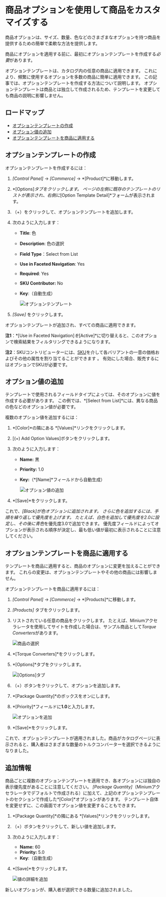 # 商品オプションを使用して商品をカスタマイズする

商品オプションは、サイズ、数量、色などのさまざまなオプションを持つ商品を提供するための簡単で柔軟な方法を提供します。

商品にオプションを適用する前に、最初にオプションテンプレートを作成する*必要*があります。

オプションテンプレートは、カタログ内の任意の商品に適用できます。 これにより、頻繁に使用するオプションを多数の商品に簡単に適用できます。 この記事では、オプションテンプレートを作成する方法について説明します。 オプションテンプレートは商品とは独立して作成されるため、テンプレートを変更しても商品の説明に影響しません。

## ロードマップ

  - [オプションテンプレートの作成](#creating-an-option-template)
  - [オプション値の追加](#adding-option-values)
  - [オプションテンプレートを商品に適用する](#applying-an-option-template-to-a-product)

## オプションテンプレートの作成

オプションテンプレートを作成するには：

1.  *[Control Panel]* → *[Commerce]* → *[Product]*に移動します。

2.  *[Options]*タブをクリックします。 ページの左側に既存のテンプレートのリストが表示され、右側に*[Option Template Detail]*フォームが表示されます。

3.  （+）をクリックして、オプションテンプレートを追加します。

4.  次のように入力します：

      - **Title**: 色

      - **Description**: 色の選択

      - **Field Type**：Select from List

      - **Use in Faceted Navigation**: Yes

      - **Required**: Yes

      - **SKU Contributor:** No

      - **Key**:（自動生成）

        ![オプションテンプレート](./customizing-your-product-with-product-options/images/01.png)

5.  *[Save]* をクリックします。

オプションテンプレートが追加され、すべての商品に適用できます。

**注1**：*[Use in Faceted Navigation]*を*[Active]*に切り替えると、このオプションで検索結果をフィルタリングできるようになります。

**注2**：SKUコントリビューターには、[SKU](./adding-skus-to-your-products.md)を介して各バリアントの一意の価格およびその他の属性を割り当てることができます 。 有効にした場合、販売するにはオプションでSKUが必要です。

## オプション値の追加

テンプレートで使用されるフィールドタイプによっては、そのオプションに値を作成する必要があります。 この例では、*[Select from List]*には、異なる商品の色などのオプション値が必要です。

複数のオプション値を追加するには：

1.  *[Color]*の隣にある *[Values]*リンクをクリックします。

2.  [(+) Add Option Values]ボタンをクリックします。

3.  次のように入力します：

      - **Name:** 黒

      - **Priority:** 1.0

      - **Key:**（*[Name]*フィールドから自動生成）

        ![オプション値の追加](./customizing-your-product-with-product-options/images/02.png)

4.  *[Save]*をクリックします。

これで、*[Black]*が色オプションに追加されます。 さらに色を追加するには、手順を繰り返して優先度を上げます。 たとえば、*白色*を追加して優先度を2.0に設定し、その後に*青色*を優先度3.0で追加できます。 優先度フィールドによってオプションが表示される順序が決定し、最も低い値が最初に表示されることに注意してください。

## オプションテンプレートを商品に適用する

テンプレートを商品に適用すると、商品のオプションに変更を加えることができます。 これらの変更は、オプションテンプレートやその他の商品には影響しません。

オプションテンプレートを商品に適用するには：

1.  *[Control Panel]* → *[Commerce]* → *[Products]*に移動します。

2.  *[Products]* タブをクリックします。

3.  リストされている任意の商品をクリックします。 たとえば、Miniumアクセラレータを使用してサイトを作成した場合は、サンプル商品として*Torque Converters*があります。

    ![商品の選択](./customizing-your-product-with-product-options/images/03.png)

4.  *[Torque Converters]*をクリックします。

5.  *[Options]*タブをクリックします。

    ![[Options]タブ](./customizing-your-product-with-product-options/images/04.png)

6.  （+）ボタンをクリックして、オプションを追加します。

7.  *[Package Quantity]*のボックスをオンにします。

8.  *[Priority]*フィールドに**1.0**と入力します。

    ![オプションを追加](./customizing-your-product-with-product-options/images/05.png)

9.  *[Save]*をクリックします。

これで、オプションテンプレートが適用されました。商品がカタログページに表示されると、購入者はさまざまな数量のトルクコンバーターを選択できるようになりました。

## 追加情報

商品ごとに複数のオプションテンプレートを適用でき、各オプションには独自の表示優先度があることに注意してください。 *[Package Quantity]*（Miniumアクセラレータでデフォルトで作成される）に加えて、上記のオプションテンプレートのセクションで作成した*[Color]*オプションがあります。 テンプレート自体を変更せずに、この画面でオプション値を変更することもできます。

1.  *[Package Quantity]*の隣にある *[Values]*リンクをクリックします。

2.  （+）ボタンをクリックして、新しい値を追加します。

3.  次のように入力します：

      - **Name:** 60
      - **Priority:** 5.0
      - **Key**:（自動生成）

4.  *[Save]*をクリックします。

    ![値の詳細を追加](./customizing-your-product-with-product-options/images/06.png)

新しいオプションが、購入者が選択できる数量に追加されました。

